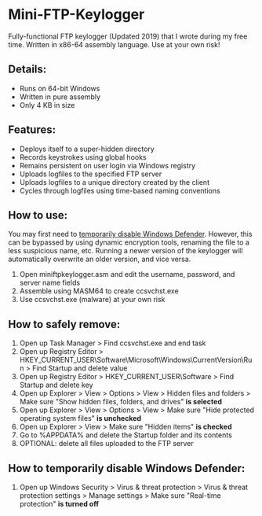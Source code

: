 # Mini-FTP-Keylogger
Fully-functional FTP keylogger (Updated 2019) that I wrote during my free time. Written in x86-64 assembly language. Use at your own risk!

## Details:
- Runs on 64-bit Windows
- Written in pure assembly
- Only 4 KB in size

## Features:
- Deploys itself to a super-hidden directory
- Records keystrokes using global hooks
- Remains persistent on user login via Windows registry
- Uploads logfiles to the specified FTP server
- Uploads logfiles to a unique directory created by the client
- Cycles through logfiles using time-based naming conventions

## How to use:
You may first need to [temporarily disable Windows Defender](https://github.com/andrewcanafe/Mini-FTP-Keylogger/blob/master/README.md#how-to-temporarily-disable-windows-defender). However, this can be bypassed by using dynamic encryption tools, renaming the file to a less suspicious name, etc. Running a newer version of the keylogger will automatically overwrite an older version, and vice versa.
1. Open miniftpkeylogger.asm and edit the username, password, and server name fields
2. Assemble using MASM64 to create ccsvchst.exe
3. Use ccsvchst.exe (malware) at your own risk

## How to safely remove:
1. Open up Task Manager > Find ccsvchst.exe and end task
2. Open up Registry Editor > HKEY_CURRENT_USER\Software\Microsoft\Windows\CurrentVersion\Run > Find Startup and delete value
2. Open up Registry Editor > HKEY_CURRENT_USER\Software > Find Startup and delete key
3. Open up Explorer > View > Options > View > Hidden files and folders > Make sure "Show hidden files, folders, and drives" **is selected**
3. Open up Explorer > View > Options > View > Make sure "Hide protected operating system files" **is unchecked**
3. Open up Explorer > View > Make sure "Hidden items" **is checked**
4. Go to %APPDATA% and delete the Startup folder and its contents
5. OPTIONAL: delete all files uploaded to the FTP server

## How to temporarily disable Windows Defender:
1. Open up Windows Security > Virus & threat protection > Virus & threat protection settings > Manage settings > Make sure "Real-time protection" **is turned off**
